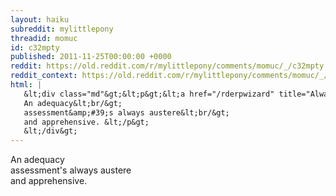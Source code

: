 ```yaml
---
layout: haiku
subreddit: mylittlepony
threadid: momuc
id: c32mpty
published: 2011-11-25T00:00:00 +0000
reddit: https://old.reddit.com/r/mylittlepony/comments/momuc/_/c32mpty
reddit_context: https://old.reddit.com/r/mylittlepony/comments/momuc/_/c32mpty?context=3
html: |
   &lt;div class="md"&gt;&lt;p&gt;&lt;a href="/rderpwizard" title="Always Apropos / Alliteral Argument / Paper Bag Princess"&gt;&lt;/a&gt; 
   An adequacy&lt;br/&gt;
   assessment&amp;#39;s always austere&lt;br/&gt;
   and apprehensive. &lt;/p&gt;
   &lt;/div&gt;
---
```


[](/rderpwizard "Always Apropos / Alliteral Argument / Paper Bag Princess") 
An adequacy  
assessment's always austere  
and apprehensive. 